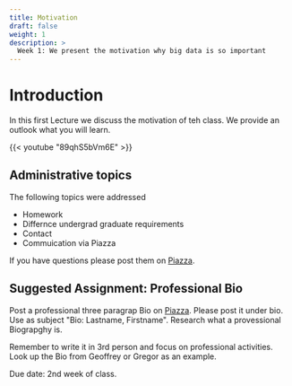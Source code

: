 ```yaml
---
title: Motivation
draft: false
weight: 1
description: >
  Week 1: We present the motivation why big data is so important
---
```


# Introduction

In this first Lecture we discuss the motivation of teh class. We
provide an outlook what you will learn.

{{< youtube "89qhS5bVm6E" >}}

## Administrative topics

The following topics were addressed

* Homework
* Differnce undergrad graduate requirements
* Contact
* Commuication via Piazza

If you have questions please post them on [Piazza](https://piazza.com/class/kedccsbsthm5sc).

## Suggested Assignment: Professional Bio

Post a professional three paragrap Bio on
[Piazza](https://piazza.com/class/kedccsbsthm5sc). Please post it
under bio. Use as subject "Bio: Lastname, Firstname". Research what a
provessional Biograpghy is.

Remember to write it in 3rd person and focus on professional
activities. Look up the Bio from Geoffrey or Gregor as an example.

Due date: 2nd week of class.
